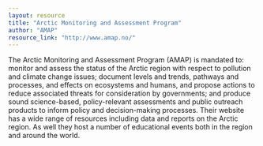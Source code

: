 ```yaml
---
layout: resource
title: "Arctic Monitoring and Assessment Program"
author: "AMAP"
resource_link: "http://www.amap.no/"
---
```


The Arctic Monitoring and Assessment Program (AMAP) is mandated to: monitor and assess the status of the Arctic region with respect to pollution and climate change issues; document levels and trends, pathways and processes, and effects on ecosystems and humans, and propose actions to reduce associated threats for consideration by governments; and produce sound science-based, policy-relevant assessments and public outreach products to inform policy and decision-making processes. Their website has a wide range of resources including data and reports on the Arctic region. As well they host a number of educational events both in the region and around the world.